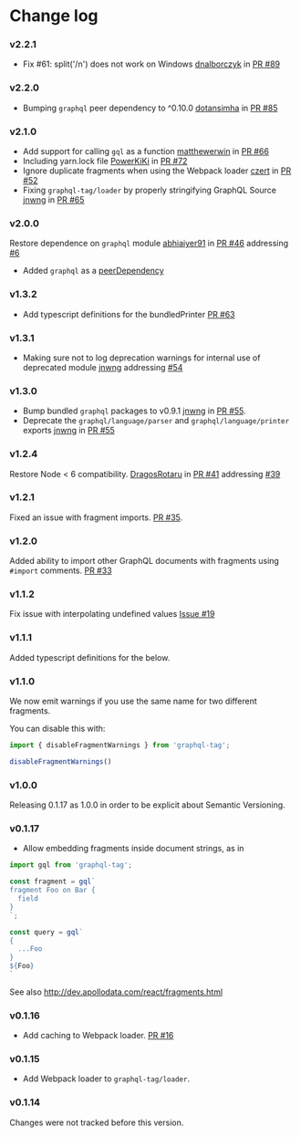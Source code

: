 # Change log

### v2.2.1
- Fix #61: split('/n') does not work on Windows [dnalborczyk](https://github.com/dnalborczyk) in [PR #89](https://github.com/apollographql/graphql-tag/pull/89)

### v2.2.0
- Bumping `graphql` peer dependency to ^0.10.0 [dotansimha](https://github.com/dotansimha) in [PR #85](https://github.com/apollographql/graphql-tag/pull/85)

### v2.1.0
- Add support for calling `gql` as a function [matthewerwin](https://github.com/matthewerwin) in [PR #66](https://github.com/apollographql/graphql-tag/pull/66)
- Including yarn.lock file [PowerKiKi](https://github.com/PowerKiKi) in [PR #72](https://github.com/apollographql/graphql-tag/pull/72)
- Ignore duplicate fragments when using the Webpack loader [czert](https://github.com/czert) in [PR #52](https://github.com/apollographql/graphql-tag/pull/52)
- Fixing `graphql-tag/loader` by properly stringifying GraphQL Source [jnwng](https://github.com/jnwng) in [PR #65](https://github.com/apollographql/graphql-tag/pull/65)

### v2.0.0
Restore dependence on `graphql` module [abhiaiyer91](https://github.com/abhiaiyer91) in [PR #46](https://github.com/apollographql/graphql-tag/pull/46) addressing [#6](https://github.com/apollographql/graphql-tag/issues/6)
  - Added `graphql` as a [peerDependency](https://github.com/apollographql/graphql-tag/commit/ac061dd16440e75c166c85b4bff5ba06c79c9356)

### v1.3.2
- Add typescript definitions for the bundledPrinter [PR #63](https://github.com/apollographql/graphql-tag/pull/63)

### v1.3.1
- Making sure not to log deprecation warnings for internal use of deprecated module [jnwng](https://github.com/jnwng) addressing [#54](https://github.com/apollographql/graphql-tag/issues/54#issuecomment-283301475)

### v1.3.0
- Bump bundled `graphql` packages to v0.9.1 [jnwng](https://github.com/jnwng) in [PR #55](https://github.com/apollographql/graphql-tag/pull/55).
- Deprecate the `graphql/language/parser` and `graphql/language/printer` exports [jnwng](https://github.com/jnwng) in [PR #55](https://github.com/apollographql/graphql-tag/pull/55)

### v1.2.4
Restore Node < 6 compatibility. [DragosRotaru](https://github.com/DragosRotaru) in [PR #41](https://github.com/apollographql/graphql-tag/pull/41) addressing [#39](https://github.com/apollographql/graphql-tag/issues/39)

### v1.2.1
Fixed an issue with fragment imports. [PR #35](https://github.com/apollostack/graphql-tag/issues/35).

### v1.2.0

Added ability to import other GraphQL documents with fragments using `#import` comments. [PR #33](https://github.com/apollostack/graphql-tag/pull/33)

### v1.1.2

Fix issue with interpolating undefined values [Issue #19](https://github.com/apollostack/graphql-tag/issues/19)

### v1.1.1

Added typescript definitions for the below.

### v1.1.0

We now emit warnings if you use the same name for two different fragments.

You can disable this with:

```js
import { disableFragmentWarnings } from 'graphql-tag';

disableFragmentWarnings()
```

### v1.0.0

Releasing 0.1.17 as 1.0.0 in order to be explicit about Semantic Versioning.

### v0.1.17

- Allow embedding fragments inside document strings, as in

```js
import gql from 'graphql-tag';

const fragment = gql`
fragment Foo on Bar {
  field
}
`;

const query = gql`
{
  ...Foo
}
${Foo}
`
```

See also http://dev.apollodata.com/react/fragments.html

### v0.1.16

- Add caching to Webpack loader. [PR #16](https://github.com/apollostack/graphql-tag/pull/16)

### v0.1.15

- Add Webpack loader to `graphql-tag/loader`.

### v0.1.14

Changes were not tracked before this version.

